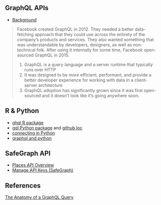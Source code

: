 ## GraphQL APIs

- [Background](https://www.apollographql.com/blog/graphql/basics/what-is-graphql-introduction/)

> Facebook created GraphQL in 2012. They needed a better data-fetching approach that they could use across the entirety of the company’s products and services. They also wanted something that was understandable by developers, designers, as well as non-technical folk. After using it internally for some time, Facebook open-sourced GraphQL in 2015.
> 
> 1. GraphQL is a query language and a server runtime that typically runs over HTTP
> 2. It was designed to be more efficient, performant, and provide a better developer experience for working with data in a client-server architecture
> 3. GraphQL adoption has significantly grown since it was first open-sourced and it doesn’t look like it’s going anywhere soon.

## R & Python

- [ghql R package](https://github.com/ropensci/ghql)
- [gql Python package](https://gql.readthedocs.io/en/v3.0.0a6/) and [github loc](https://github.com/graphql-python/gql)
- [connecting in Python](https://towardsdatascience.com/connecting-to-a-graphql-api-using-python-246dda927840)
- [graphql and python](https://www.moesif.com/blog/technical/graphql/Getting-Started-with-Python-GraphQL-Part1/)

## SafeGraph API

- [Places API Overview](https://docs.safegraph.com/reference#programmatically-call-the-places-api)
- [Manage API Keys (SafeGraph)](https://shop.safegraph.com/api/?tab=keys)

## References

[The Anatomy of a GraphQL Query](https://www.apollographql.com/blog/graphql/basics/the-anatomy-of-a-graphql-query/)
